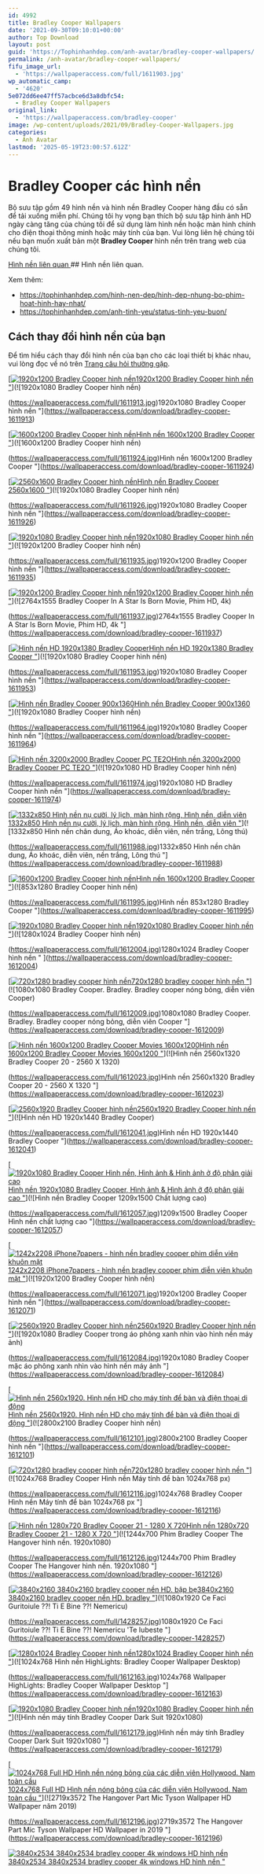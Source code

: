 ```yaml
---
id: 4992
title: Bradley Cooper Wallpapers
date: '2021-09-30T09:10:01+00:00'
author: Top Download
layout: post
guid: 'https://Tophinhanhdep.com/anh-avatar/bradley-cooper-wallpapers/'
permalink: /anh-avatar/bradley-cooper-wallpapers/
fifu_image_url:
  - 'https://wallpaperaccess.com/full/1611903.jpg'
wp_automatic_camp:
  - '4620'
5e072dd6ee47ff57acbce6d3a8dbfc54:
  - Bradley Cooper Wallpapers
original_link:
  - 'https://wallpaperaccess.com/bradley-cooper'
image: /wp-content/uploads/2021/09/Bradley-Cooper-Wallpapers.jpg
categories:
  - Ảnh Avatar
lastmod: '2025-05-19T23:00:57.612Z'
---
```

# Bradley Cooper các hình nền

Bộ sưu tập gồm 49 hình nền và hình nền Bradley Cooper hàng đầu có sẵn để tải xuống miễn phí. Chúng tôi hy vọng bạn thích bộ sưu tập hình ảnh HD ngày càng tăng của chúng tôi để sử dụng làm hình nền hoặc màn hình chính cho điện thoại thông minh hoặc máy tính của bạn. Vui lòng liên hệ chúng tôi nếu bạn muốn xuất bản một **Bradley Cooper** hình nền trên trang web của chúng tôi.

[Hình nền liên quan ](#related) ## Hình nền liên quan.

   
 Xem thêm:

   
- <https://tophinhanhdep.com/hinh-nen-dep/hinh-dep-nhung-bo-phim-hoat-hinh-hay-nhat/>
- <https://tophinhanhdep.com/anh-tinh-yeu/status-tinh-yeu-buon/>

## Cách thay đổi hình nền của bạn

Để tìm hiểu cách thay đổi hình nền của bạn cho các loại thiết bị khác nhau, vui lòng đọc về nó trên [Trang câu hỏi thường gặp](https://tophinhanhdep.com/faq/).

  
[[![1920x1200 Bradley Cooper hình nền](https://wallpaperaccess.com/full/1611903.jpg)1920x1200 Bradley Cooper hình nền "](https://wallpaperaccess.com/download/bradley-cooper-1611903)](![1920x1080 Bradley Cooper hình nền)

(https://wallpaperaccess.com/full/1611913.jpg)1920x1080 Bradley Cooper hình nền "](https://wallpaperaccess.com/download/bradley-cooper-1611913)

[[![1600x1200 Bradley Cooper hình nền](https://wallpaperaccess.com/full/1611921.jpg)Hình nền 1600x1200 Bradley Cooper "](https://wallpaperaccess.com/download/bradley-cooper-1611921)](![1600x1200 Bradley Cooper hình nền)

(https://wallpaperaccess.com/full/1611924.jpg)Hình nền 1600x1200 Bradley Cooper "](https://wallpaperaccess.com/download/bradley-cooper-1611924)

[[![2560x1600 Bradley Cooper hình nền](https://wallpaperaccess.com/full/1611925.jpg)Hình nền Bradley Cooper 2560x1600 "](https://wallpaperaccess.com/download/bradley-cooper-1611925)](![1920x1080 Bradley Cooper hình nền)

(https://wallpaperaccess.com/full/1611926.jpg)1920x1080 Bradley Cooper hình nền "](https://wallpaperaccess.com/download/bradley-cooper-1611926)

[[![1920x1080 Bradley Cooper hình nền](https://wallpaperaccess.com/full/1611934.jpg)1920x1080 Bradley Cooper hình nền "](https://wallpaperaccess.com/download/bradley-cooper-1611934)](![1920x1200 Bradley Cooper hình nền)

(https://wallpaperaccess.com/full/1611935.jpg)1920x1200 Bradley Cooper hình nền "](https://wallpaperaccess.com/download/bradley-cooper-1611935)

[[![1920x1200 Bradley Cooper hình nền](https://wallpaperaccess.com/full/1611936.jpg)1920x1200 Bradley Cooper hình nền "](https://wallpaperaccess.com/download/bradley-cooper-1611936)](![2764x1555 Bradley Cooper In A Star Is Born Movie, Phim HD, 4k)

(https://wallpaperaccess.com/full/1611937.jpg)2764x1555 Bradley Cooper In A Star Is Born Movie, Phim HD, 4k "](https://wallpaperaccess.com/download/bradley-cooper-1611937)

[[![Hình nền HD 1920x1380 Bradley Cooper](https://wallpaperaccess.com/full/1611939.jpg)Hình nền HD 1920x1380 Bradley Cooper "](https://wallpaperaccess.com/download/bradley-cooper-1611939)](![1920x1080 Bradley Cooper hình nền)

(https://wallpaperaccess.com/full/1611953.jpg)1920x1080 Bradley Cooper hình nền "](https://wallpaperaccess.com/download/bradley-cooper-1611953)

[[![Hình nền Bradley Cooper 900x1360](https://wallpaperaccess.com/full/1611957.png)Hình nền Bradley Cooper 900x1360 "](https://wallpaperaccess.com/download/bradley-cooper-1611957)](![1920x1080 Bradley Cooper hình nền)

(https://wallpaperaccess.com/full/1611964.jpg)1920x1080 Bradley Cooper hình nền "](https://wallpaperaccess.com/download/bradley-cooper-1611964)

[[![Hình nền 3200x2000 Bradley Cooper PC TE2O](https://wallpaperaccess.com/full/1611965.jpg)Hình nền 3200x2000 Bradley Cooper PC TE2O "](https://wallpaperaccess.com/download/bradley-cooper-1611965)](![1920x1080 HD Bradley Cooper hình nền)

(https://wallpaperaccess.com/full/1611974.jpg)1920x1080 HD Bradley Cooper hình nền "](https://wallpaperaccess.com/download/bradley-cooper-1611974)

[[![1332x850 Hình nền nụ cười, lý lịch, màn hình rộng, Hình nền, diễn viên](https://wallpaperaccess.com/full/1611982.jpg)1332x850 Hình nền nụ cười, lý lịch, màn hình rộng, Hình nền, diễn viên "](https://wallpaperaccess.com/download/bradley-cooper-1611982)](![1332x850 Hình nền chân dung, Áo khoác, diễn viên, nền trắng, Lông thú)

(https://wallpaperaccess.com/full/1611988.jpg)1332x850 Hình nền chân dung, Áo khoác, diễn viên, nền trắng, Lông thú "](https://wallpaperaccess.com/download/bradley-cooper-1611988)

[[![1600x1200 Bradley Cooper hình nền](https://wallpaperaccess.com/full/1611992.jpg)Hình nền 1600x1200 Bradley Cooper "](https://wallpaperaccess.com/download/bradley-cooper-1611992)](![853x1280 Bradley Cooper hình nền)

(https://wallpaperaccess.com/full/1611995.jpg)Hình nền 853x1280 Bradley Cooper "](https://wallpaperaccess.com/download/bradley-cooper-1611995)

[[![1920x1080 Bradley Cooper hình nền](https://wallpaperaccess.com/full/1612001.jpg)1920x1080 Bradley Cooper hình nền "](https://wallpaperaccess.com/download/bradley-cooper-1612001)](![1280x1024 Bradley Cooper hình nền)

(https://wallpaperaccess.com/full/1612004.jpg)1280x1024 Bradley Cooper hình nền " ](https://wallpaperaccess.com/download/bradley-cooper-1612004)

[[![720x1280 bradley cooper hình nền](https://wallpaperaccess.com/full/1612007.jpg)720x1280 bradley cooper hình nền "](https://wallpaperaccess.com/download/bradley-cooper-1612007)](![1080x1080 Bradley Cooper.  Bradley.  Bradley cooper nóng bỏng, diễn viên Cooper)

(https://wallpaperaccess.com/full/1612009.jpg)1080x1080 Bradley Cooper. Bradley. Bradley cooper nóng bỏng, diễn viên Cooper "](https://wallpaperaccess.com/download/bradley-cooper-1612009)

[[![Hình nền 1600x1200 Bradley Cooper Movies 1600x1200](https://wallpaperaccess.com/full/1612010.jpg)Hình nền 1600x1200 Bradley Cooper Movies 1600x1200 "](https://wallpaperaccess.com/download/bradley-cooper-1612010)](![Hình nền 2560x1320 Bradley Cooper 20 - 2560 X 1320)

(https://wallpaperaccess.com/full/1612023.jpg)Hình nền 2560x1320 Bradley Cooper 20 - 2560 X 1320 "](https://wallpaperaccess.com/download/bradley-cooper-1612023)

[[![2560x1920 Bradley Cooper hình nền](https://wallpaperaccess.com/full/1612029.jpg)2560x1920 Bradley Cooper hình nền "](https://wallpaperaccess.com/download/bradley-cooper-1612029)](![Hình nền HD 1920x1440 Bradley Cooper)

(https://wallpaperaccess.com/full/1612041.jpg)Hình nền HD 1920x1440 Bradley Cooper "](https://wallpaperaccess.com/download/bradley-cooper-1612041)

[[![1920x1080 Bradley Cooper Hình nền, Hình ảnh & Hình ảnh ở độ phân giải cao](https://wallpaperaccess.com/full/1612048.jpg)Hình nền 1920x1080 Bradley Cooper, Hình ảnh &amp; Hình ảnh ở độ phân giải cao "](https://wallpaperaccess.com/download/bradley-cooper-1612048)](![Hình nền Bradley Cooper 1209x1500 Chất lượng cao)

(https://wallpaperaccess.com/full/1612057.jpg)1209x1500 Bradley Cooper Hình nền chất lượng cao "](https://wallpaperaccess.com/download/bradley-cooper-1612057)

[[![1242x2208 iPhone7papers - hình nền bradley cooper phim diễn viên khuôn mặt](https://wallpaperaccess.com/full/1612064.jpg)1242x2208 iPhone7papers - hình nền bradley cooper phim diễn viên khuôn mặt "](https://wallpaperaccess.com/download/bradley-cooper-1612064)](![1920x1200 Bradley Cooper hình nền)

(https://wallpaperaccess.com/full/1612071.jpg)1920x1200 Bradley Cooper hình nền "](https://wallpaperaccess.com/download/bradley-cooper-1612071)

[[![2560x1920 Bradley Cooper hình nền](https://wallpaperaccess.com/full/1612075.jpg)2560x1920 Bradley Cooper hình nền "](https://wallpaperaccess.com/download/bradley-cooper-1612075)](![1920x1080 Bradley Cooper trong áo phông xanh nhìn vào hình nền máy ảnh)

(https://wallpaperaccess.com/full/1612084.jpg)1920x1080 Bradley Cooper mặc áo phông xanh nhìn vào hình nền máy ảnh "](https://wallpaperaccess.com/download/bradley-cooper-1612084)

[[![Hình nền 2560x1920.  Hình nền HD cho máy tính để bàn và điện thoại di động](https://wallpaperaccess.com/full/1612087.jpg)Hình nền 2560x1920. Hình nền HD cho máy tính để bàn và điện thoại di động "](https://wallpaperaccess.com/download/bradley-cooper-1612087)](![2800x2100 Bradley Cooper hình nền)

(https://wallpaperaccess.com/full/1612101.jpg)2800x2100 Bradley Cooper hình nền "](https://wallpaperaccess.com/download/bradley-cooper-1612101)

[[![720x1280 bradley cooper hình nền](https://wallpaperaccess.com/full/1612104.jpg)720x1280 bradley cooper hình nền "](https://wallpaperaccess.com/download/bradley-cooper-1612104)](![1024x768 Bradley Cooper Hình nền Máy tính để bàn 1024x768 px)

(https://wallpaperaccess.com/full/1612116.jpg)1024x768 Bradley Cooper Hình nền Máy tính để bàn 1024x768 px "](https://wallpaperaccess.com/download/bradley-cooper-1612116)

[[![Hình nền 1280x720 Bradley Cooper 21 - 1280 X 720](https://wallpaperaccess.com/full/1612118.jpg)Hình nền 1280x720 Bradley Cooper 21 - 1280 X 720 "](https://wallpaperaccess.com/download/bradley-cooper-1612118)](![1244x700 Phim Bradley Cooper The Hangover hình nền.  1920x1080)

(https://wallpaperaccess.com/full/1612126.jpg)1244x700 Phim Bradley Cooper The Hangover hình nền. 1920x1080 "](https://wallpaperaccess.com/download/bradley-cooper-1612126)

[[![3840x2160 3840x2160 bradley cooper nền HD.  bập bẹ](https://wallpaperaccess.com/full/1612132.jpg)3840x2160 3840x2160 bradley cooper nền HD. bradley "](https://wallpaperaccess.com/download/bradley-cooper-1612132)](![1080x1920 Ce Faci Guritoiule ??! Ti E Bine ??! Nemericu)

(https://wallpaperaccess.com/full/1428257.jpg)1080x1920 Ce Faci Guritoiule ??! Ti E Bine ??! Nemericu 'Te Iubeste "](https://wallpaperaccess.com/download/bradley-cooper-1428257)

[[![1280x1024 Bradley Cooper hình nền](https://wallpaperaccess.com/full/1612151.jpg)1280x1024 Bradley Cooper hình nền "](https://wallpaperaccess.com/download/bradley-cooper-1612151)](![1024x768 Hình nền HighLights: Bradley Cooper Wallpaper Desktop)

(https://wallpaperaccess.com/full/1612163.jpg)1024x768 Wallpaper HighLights: Bradley Cooper Wallpaper Desktop "](https://wallpaperaccess.com/download/bradley-cooper-1612163)

[[![1920x1080 Bradley Cooper hình nền](https://wallpaperaccess.com/full/1612170.jpg)1920x1080 Bradley Cooper hình nền "](https://wallpaperaccess.com/download/bradley-cooper-1612170)](![Hình nền máy tính Bradley Cooper Dark Suit 1920x1080)

(https://wallpaperaccess.com/full/1612179.jpg)Hình nền máy tính Bradley Cooper Dark Suit 1920x1080 "](https://wallpaperaccess.com/download/bradley-cooper-1612179)

[[![1024x768 Full HD Hình nền nóng bỏng của các diễn viên Hollywood.  Nam toàn cầu](https://wallpaperaccess.com/full/1612187.jpg)1024x768 Full HD Hình nền nóng bỏng của các diễn viên Hollywood. Nam toàn cầu "](https://wallpaperaccess.com/download/bradley-cooper-1612187)](![2719x3572 The Hangover Part Mic Tyson Wallpaper HD Wallpaper năm 2019)

(https://wallpaperaccess.com/full/1612196.jpg)2719x3572 The Hangover Part Mic Tyson Wallpaper HD Wallpaper in 2019 "](https://wallpaperaccess.com/download/bradley-cooper-1612196)

[![3840x2534 3840x2534 bradley cooper 4k windows HD hình nền](https://wallpaperaccess.com/full/1612213.jpg)3840x2534 3840x2534 bradley cooper 4k windows HD hình nền "](https://wallpaperaccess.com/download/bradley-cooper-1612213)
